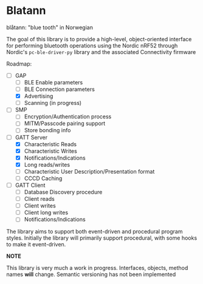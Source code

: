 # Blatann

blåtann: "blue tooth" in Norwegian


The goal of this library is to provide a high-level, object-oriented interface
for performing bluetooth operations using the Nordic nRF52 through Nordic's `pc-ble-driver-py` library
and the associated Connectivity firmware


Roadmap:

- [ ] GAP
    - [ ] BLE Enable parameters
    - [ ] BLE Connection parameters
    - [x] Advertising
    - [ ] Scanning (in progress)
- [ ] SMP
    - [ ] Encryption/Authentication process
    - [ ] MITM/Passcode pairing support
    - [ ] Store bonding info
- [ ] GATT Server
    - [x] Characteristic Reads
    - [x] Characteristic Writes
    - [x] Notifications/Indications
    - [x] Long reads/writes
    - [ ] Characteristic User Description/Presentation format
    - [ ] CCCD Caching
- [ ] GATT Client
    - [ ] Database Discovery procedure
    - [ ] Client reads
    - [ ] Client writes
    - [ ] Client long writes
    - [ ] Notifications/Indications

The library aims to support both event-driven and procedural program styles. Initially the library
will primarily support procedural, with some hooks to make it event-driven.

**NOTE**

This library is very much a work in progress. Interfaces, objects, method names **will** change.
Semantic versioning has not been implemented

